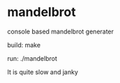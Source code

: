 # mandelbrot
console based mandelbrot generater

build:
make

run:
./mandelbrot <real-middle> <imag-middle> <zoom>

It is quite slow and janky
